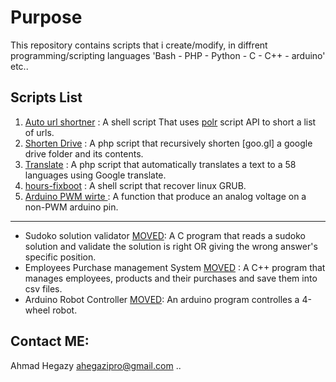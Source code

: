 # Purpose

This repository contains scripts that i create/modify, in diffrent programming/scripting languages 'Bash - PHP - Python - C - C++ - arduino' etc..

## Scripts List
1. [Auto url shortner](auto-url-shortner.sh) : A shell script That uses [polr](http://github.com/cydrobolt/polr) script API to short a list of urls.
2. [Shorten Drive](shorten_drive.php) : A php script that recursively shorten [goo.gl] a google drive folder and its contents.
3. [Translate](translate.php) : A php script that automatically translates a text to a 58 languages using Google translate.
4. [hours-fixboot](horus-fixboot) : A shell script that recover linux GRUB.
5. [ Arduino PWM wirte ](pwmwrite.ion): A function that produce an analog voltage on a non-PWM arduino pin.
--------
* Sudoko solution validator [MOVED](https://github.com/ahegazy/sudoko-solution-validator): A C program that reads a sudoko solution and validate the solution is right OR giving the wrong answer's specific position.
* Employees Purchase management System [MOVED](https://github.com/ahegazy/employees-managment-system) : A C++ program that manages employees, products and their purchases and save them into csv files.
* Arduino Robot Controller [MOVED](https://github.com/ahegazy/arduino-robot-controller): An arduino program controlles a 4-wheel robot.

## Contact ME: 
Ahmad Hegazy <ahegazipro@gmail.com> ..
